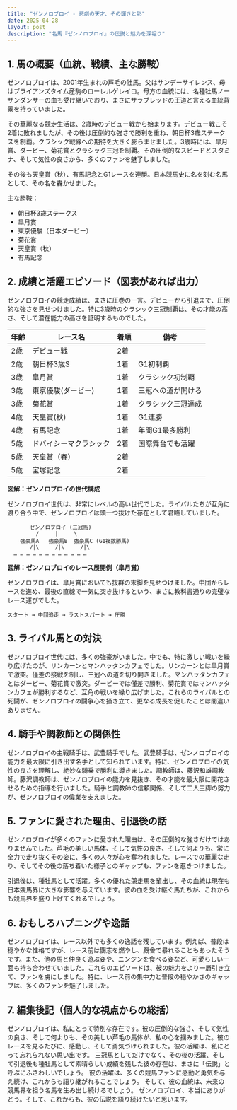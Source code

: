 ```yaml
---
title: "ゼンノロブロイ - 悲劇の天才、その輝きと影"
date: 2025-04-28
layout: post
description: "名馬『ゼンノロブロイ』の伝説と魅力を深堀り"
---
```


## 1. 馬の概要（血統、戦績、主な勝鞍）

ゼンノロブロイは、2001年生まれの芦毛の牡馬。父はサンデーサイレンス、母はブライアンズタイム産駒のローレルゲレイロ。母方の血統には、名種牡馬ノーザンダンサーの血も受け継いでおり、まさにサラブレッドの王道と言える血統背景を持っていました。  

その華麗なる競走生活は、2歳時のデビュー戦から始まります。デビュー戦こそ2着に敗れましたが、その後は圧倒的な強さで勝利を重ね、朝日杯3歳ステークスを制覇。クラシック戦線への期待を大きく膨らませました。3歳時には、皐月賞、ダービー、菊花賞とクラシック三冠を制覇。その圧倒的なスピードとスタミナ、そして気性の良さから、多くのファンを魅了しました。

その後も天皇賞（秋）、有馬記念とG1レースを連勝。日本競馬史に名を刻む名馬として、その名を轟かせました。

主な勝鞍：

* 朝日杯3歳ステークス
* 皐月賞
* 東京優駿（日本ダービー）
* 菊花賞
* 天皇賞（秋）
* 有馬記念


## 2. 成績と活躍エピソード（図表があれば出力）

ゼンノロブロイの競走成績は、まさに圧巻の一言。デビューから引退まで、圧倒的な強さを見せつけました。特に3歳時のクラシック三冠制覇は、その才能の高さ、そして潜在能力の高さを証明するものでした。

| 年齢 | レース名         | 着順 | 備考                               |
|-----|-----------------|-----|------------------------------------|
| 2歳 | デビュー戦       | 2着 |                                    |
| 2歳 | 朝日杯3歳S       | 1着 | G1初制覇                             |
| 3歳 | 皐月賞           | 1着 | クラシック初制覇                     |
| 3歳 | 東京優駿(ダービー) | 1着 | 三冠への道が開ける                 |
| 3歳 | 菊花賞           | 1着 | クラシック三冠達成                   |
| 4歳 | 天皇賞(秋)       | 1着 | G1連勝                               |
| 4歳 | 有馬記念         | 1着 | 年間G1最多勝利                       |
| 5歳 | ドバイシーマクラシック | 2着 | 国際舞台でも活躍                    |
| 5歳 | 天皇賞（春）     | 2着 |                                    |
| 5歳 | 宝塚記念         | 2着 |                                    |


**図解：ゼンノロブロイの世代構成**

ゼンノロブロイ世代は、非常にレベルの高い世代でした。ライバルたちが互角に渡り合う中で、ゼンノロブロイは頭一つ抜けた存在として君臨していました。

```
       ゼンノロブロイ (三冠馬)
         /     |     \
    強豪馬A   強豪馬B  強豪馬C (G1複数勝馬)
       /|\     /|\     /|\
  … … … … … … … … … … … …
```

**図解：ゼンノロブロイのレース展開例（皐月賞）**

ゼンノロブロイは、皐月賞においても抜群の末脚を見せつけました。中団からレースを進め、最後の直線で一気に突き抜けるという、まさに教科書通りの完璧なレース運びでした。

```
スタート → 中団追走 → ラストスパート → 圧勝
```


## 3. ライバル馬との対決

ゼンノロブロイ世代には、多くの強豪がいました。中でも、特に激しい戦いを繰り広げたのが、リンカーンとマンハッタンカフェでした。リンカーンとは皐月賞で激突。僅差の接戦を制し、三冠への道を切り開きました。マンハッタンカフェとはダービー、菊花賞で激突。ダービーでは僅差で勝利、菊花賞ではマンハッタンカフェが勝利するなど、互角の戦いを繰り広げました。これらのライバルとの死闘が、ゼンノロブロイの闘争心を掻き立て、更なる成長を促したことは間違いありません。


## 4. 騎手や調教師との関係性

ゼンノロブロイの主戦騎手は、武豊騎手でした。武豊騎手は、ゼンノロブロイの能力を最大限に引き出す名手として知られています。特に、ゼンノロブロイの気性の良さを理解し、絶妙な騎乗で勝利に導きました。調教師は、藤沢和雄調教師。藤沢調教師は、ゼンノロブロイの能力を見抜き、その才能を最大限に開花させるための指導を行いました。騎手と調教師の信頼関係、そして二人三脚の努力が、ゼンノロブロイの偉業を支えました。


## 5. ファンに愛された理由、引退後の話

ゼンノロブロイが多くのファンに愛された理由は、その圧倒的な強さだけではありませんでした。芦毛の美しい馬体、そして気性の良さ、そして何よりも、常に全力で走り抜くその姿に、多くの人々が心を奪われました。レースでの華麗な走り、そしてその後の落ち着いた様子とのギャップも、ファンを惹きつけました。

引退後は、種牡馬として活躍。多くの優れた競走馬を輩出し、その血統は現在も日本競馬界に大きな影響を与えています。彼の血を受け継ぐ馬たちが、これからも競馬界を盛り上げてくれるでしょう。


## 6. おもしろハプニングや逸話

ゼンノロブロイは、レース以外でも多くの逸話を残しています。例えば、普段は穏やかな性格ですが、レース前は闘志を燃やし、厩舎で暴れることもあったそうです。また、他の馬と仲良く遊ぶ姿や、ニンジンを食べる姿など、可愛らしい一面も持ち合わせていました。これらのエピソードは、彼の魅力をより一層引き立て、ファンを虜にしました。特に、レース前の集中力と普段の穏やかさのギャップは、多くのファンを魅了しました。


## 7. 編集後記（個人的な視点からの総括）

ゼンノロブロイは、私にとって特別な存在です。彼の圧倒的な強さ、そして気性の良さ、そして何よりも、その美しい芦毛の馬体が、私の心を掴みました。彼のレースを見るたびに、感動し、そして勇気づけられました。彼の活躍は、私にとって忘れられない思い出です。  三冠馬としてだけでなく、その後の活躍、そして引退後も種牡馬として素晴らしい成績を残した彼の存在は、まさに「伝説」と呼ぶにふさわしいでしょう。  彼の活躍は、多くの競馬ファンに感動と勇気を与え続け、これからも語り継がれることでしょう。  そして、彼の血統は、未来の競馬界を担う名馬を生み出し続けるでしょう。  ゼンノロブロイ、本当にありがとう。そして、これからも、彼の伝説を語り続けたいと思います。
